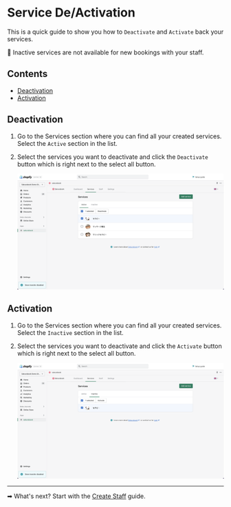 # Service De/Activation

This is a quick guide to show you how to `Deactivate` and `Activate` back your services.

📌 Inactive services are not available for new bookings with your staff.

## Contents

- [Deactivation](#deactivation)
- [Activation](#activation)

## Deactivation

1. Go to the Services section where you can find all your created services. Select the `Active` section in the list.

2. Select the services you want to deactivate and click the `Deactivate` button which is right next to the select all button.

   ![Alt text](../img/Screenshot%202022-08-30%20at%2014.29.03.png?raw=true "Sakurabook Service Deactivation")

## Activation

1. Go to the Services section where you can find all your created services. Select the `Inactive` section in the list.

2. Select the services you want to deactivate and click the `Activate` button which is right next to the select all button.

   ![Alt text](../img/Screenshot%202022-08-30%20at%2014.29.27.png?raw=true "Sakurabook Service Deactivation")

---

➡ What's next? Start with the [Create Staff](./create-staff.md) guide.
